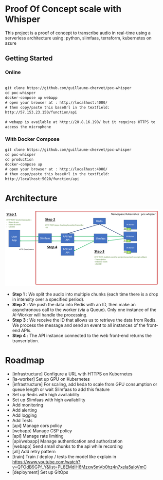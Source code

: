 # Proof Of Concept scale with Whisper

This project is a proof of concept to transcribe audio in real-time using a serverless architecture using: python, slimfaas, terraform, kubernetes on azure

## Getting Started


### Online

```shell

git clone https://github.com/guillaume-chervet/poc-whisper
cd poc-whisper
docker-compose up webapp
# open your browser at : http://localhost:4000/
# then copy/paste this baseUrl in the textfield: http://57.153.23.150/function/api

# webapp is available at http://20.8.16.190/ but it requires HTTPS to access the microphone
```

### With Docker Compose

```shell
git clone https://github.com/guillaume-chervet/poc-whisper
cd poc-whisper
cd production
docker-compose up
# open your browser at : http://localhost:4000/
# then copy/paste this baseUrl in the textfield: http://localhost:5020/function/api
```

# Architecture

![scenario slimfaas.png](documentation%2Fscenario%20slimfaas.png)

- **Step 1** : We split the audio into multiple chunks (each time there is a drop in intensity over a specified period).
- **Step 2** : We push the data into Redis with an ID, then make an asynchronous call to the worker (via a Queue). Only one instance of the AI-Worker will handle the processing.
- **Step 3** : We receive the ID that allows us to retrieve the data from Redis. We process the message and send an event to all instances of the front-end APIs.
- **Step 4** : The API instance connected to the web front-end returns the transcription.



# Roadmap
- [infrastructure] Configure a URL with HTTPS on Kubernetes
- [ia-worker] Set up GPU on Kubernetes
- [infrastructure] For scaling, add keda to scale from GPU consumption or queue length or wait Slimfaas to add this feature
- Set up Redis with high availability
- Set up Slimfaas with high availability
- Add monitoring
- Add alerting
- Add logging
- Add Tests
- [api] Manage cors policy
- [webapp] Manage CSP policy 
- [api] Manage rate limiting
- [api/webapp] Manage authentication and authorization
- [webapp] Send small chunks to the api while recording
- [all] Add retry pattern
- [train] Train / deploy / tests the model like explain in https://www.youtube.com/watch?v=QFOdB9GPf_Y&list=PL8EMdIH6Mzxw5mVb0hz4n7xeIa5aloVmC
- [deployment] Set up GitOps
